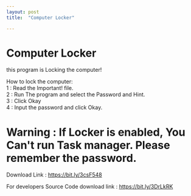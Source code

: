```yaml
---
layout: post
title:  "Computer Locker"

---
```


# Computer Locker  

this program is Locking the computer!  

How to lock the computer:  
1 : Read the Important! file.  
2 : Run The program and select the Password and Hint.  
3 : Click Okay  
4 : Input the password and click Okay.  

# Warning : If Locker is enabled, You Can't run Task manager. Please remember the password.  



Download Link : https://bit.ly/3csF548  

For developers
Source Code download link : https://bit.ly/3DrLkRK   
